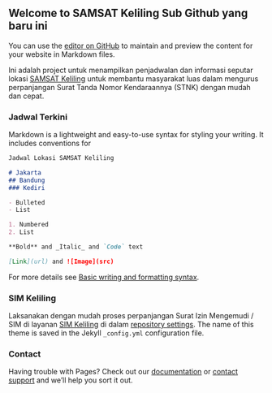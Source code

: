 ## Welcome to SAMSAT Keliling Sub Github yang baru ini

You can use the [editor on GitHub](https://github.com/senggolyou/senggolyou.github.io/edit/main/index.md) to maintain and preview the content for your website in Markdown files.

Ini adalah project untuk menampilkan penjadwalan dan informasi seputar lokasi [SAMSAT Keliling](https://samsatkeliling.info/) untuk membantu masyarakat luas dalam mengurus perpanjangan Surat Tanda Nomor Kendaraannya (STNK) dengan mudah dan cepat.

### Jadwal Terkini

Markdown is a lightweight and easy-to-use syntax for styling your writing. It includes conventions for

```markdown
Jadwal Lokasi SAMSAT Keliling

# Jakarta
## Bandung
### Kediri

- Bulleted
- List

1. Numbered
2. List

**Bold** and _Italic_ and `Code` text

[Link](url) and ![Image](src)
```

For more details see [Basic writing and formatting syntax](https://docs.github.com/en/github/writing-on-github/getting-started-with-writing-and-formatting-on-github/basic-writing-and-formatting-syntax).

### SIM Keliling

Laksanakan dengan mudah proses perpanjangan Surat Izin Mengemudi / SIM di layanan [SIM Keliling](https://jadwalsimkeliling.info/) di dalam [repository settings](https://github.com/senggolyou/senggolyou.github.io/settings/pages). The name of this theme is saved in the Jekyll `_config.yml` configuration file.

### Contact

Having trouble with Pages? Check out our [documentation](https://docs.github.com/categories/github-pages-basics/) or [contact support](https://support.github.com/contact) and we’ll help you sort it out.
